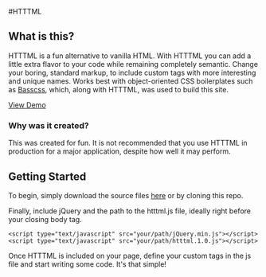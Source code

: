 #HTTTML

## What is this?

HTTTML is a fun alternative to vanilla HTML. With HTTTML you can add a little extra flavor to your code while remaining completely semantic. Change your boring, standard markup, to include custom tags with more interesting and unique names. Works best with object-oriented CSS boilerplates such as [Basscss](http://basscss.com), which, along with HTTTML, was used to build this site.

[View Demo](http://codepen.io/colinkeany/pen/yNbyRE)

### Why was it created?

This was created for fun. It is not recommended that you use HTTTML in production for a major application, despite how well it may perform.

## Getting Started

To begin, simply download the source files [here](http://bit.ly/1HL9VMJ) or by cloning this repo.

Finally, include jQuery and the path to the htttml.js file, ideally right before your closing body tag.

```<script type="text/javascript" src="your/path/jQuery.min.js"></script>```
<br/>
```<script type="text/javascript" src="your/path/htttml.1.0.js"></script>```

Once HTTTML is included on your page, define your custom tags in the js file and start writing some code. It's that simple!